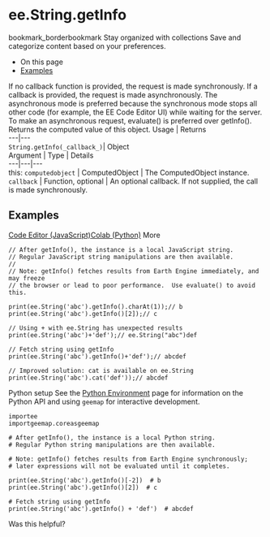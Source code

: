  
#  ee.String.getInfo
bookmark_borderbookmark Stay organized with collections  Save and categorize content based on your preferences.
  * On this page
  * [Examples](https://developers.google.com/earth-engine/apidocs/ee-string-getinfo#examples)


If no callback function is provided, the request is made synchronously. If a callback is provided, the request is made asynchronously.
The asynchronous mode is preferred because the synchronous mode stops all other code (for example, the EE Code Editor UI) while waiting for the server. To make an asynchronous request, evaluate() is preferred over getInfo().
Returns the computed value of this object.
Usage | Returns  
---|---  
`String.getInfo(_callback_)`|  Object  
Argument | Type | Details  
---|---|---  
this: `computedobject` | ComputedObject | The ComputedObject instance.  
`callback` | Function, optional | An optional callback. If not supplied, the call is made synchronously.  
## Examples
[Code Editor (JavaScript)](https://developers.google.com/earth-engine/apidocs/ee-string-getinfo#code-editor-javascript-sample)[Colab (Python)](https://developers.google.com/earth-engine/apidocs/ee-string-getinfo#colab-python-sample) More
```
// After getInfo(), the instance is a local JavaScript string.
// Regular JavaScript string manipulations are then available.
//
// Note: getInfo() fetches results from Earth Engine immediately, and may freeze
// the browser or lead to poor performance.  Use evaluate() to avoid this.

print(ee.String('abc').getInfo().charAt(1));// b
print(ee.String('abc').getInfo()[2]);// c

// Using + with ee.String has unexpected results
print(ee.String('abc')+'def');// ee.String("abc")def

// Fetch string using getInfo
print(ee.String('abc').getInfo()+'def');// abcdef

// Improved solution: cat is available on ee.String
print(ee.String('abc').cat('def'));// abcdef
```
Python setup
See the [ Python Environment](https://developers.google.com/earth-engine/guides/python_install) page for information on the Python API and using `geemap` for interactive development.
```
importee
importgeemap.coreasgeemap
```
```
# After getInfo(), the instance is a local Python string.
# Regular Python string manipulations are then available.

# Note: getInfo() fetches results from Earth Engine synchronously;
# later expressions will not be evaluated until it completes.

print(ee.String('abc').getInfo()[-2])  # b
print(ee.String('abc').getInfo()[2])  # c

# Fetch string using getInfo
print(ee.String('abc').getInfo() + 'def')  # abcdef
```

Was this helpful?
